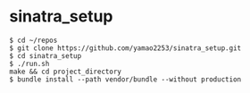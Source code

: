 # sinatra_setup

    $ cd ~/repos
    $ git clone https://github.com/yamao2253/sinatra_setup.git
    $ cd sinatra_setup
    $ ./run.sh
    make && cd project_directory
    $ bundle install --path vendor/bundle --without production
